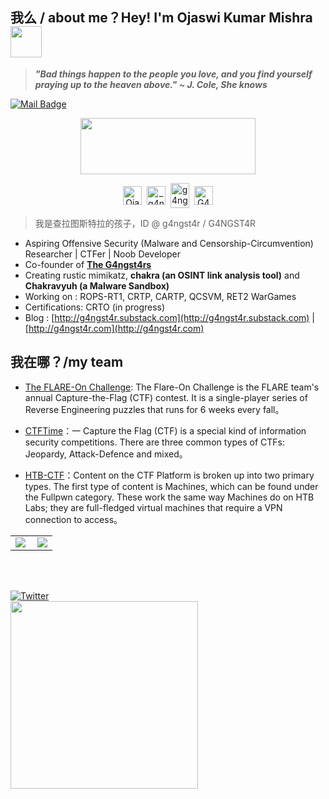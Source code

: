 <h2 align="left"> 我么 / about me？Hey! I'm Ojaswi Kumar Mishra <img src="https://media4.giphy.com/media/v1.Y2lkPTc5MGI3NjExZGFjNmxqY2JyNG15ZDg4eGtkbzQ3aGt6bWJmMnd0N242cnRrZGI1eiZlcD12MV9pbnRlcm5hbF9naWZfYnlfaWQmY3Q9cw/E9CM8iq7LqwS3bR3sB/giphy.webp" width="50"></h2>

> ***"Bad things happen to the people you love, and you find yourself praying up to the heaven above." ~ J. Cole, She knows***

[![Mail Badge](https://img.shields.io/badge/-g4ngst4r@tutamail.com-8B89CC?style=for-the-badge&logo=protonmail&logo=Gmail&logoColor=white&link=mailto:g4ngst4r@tutamail.com)](mailto:g4ngst4r@tutamail.com)

<p align="center">
  <img width="280" height="90" src="https://spotify-github-profile.kittinanx.com/api/view?uid=gofjwkzopum8cxnmjxxmn3jl8&cover_image=true&theme=novatorem&show_offline=false&background_color=121212&interchange=false">
</p>

<p align="center">
<a href="https://linkedin.com/in/g4ngst4r" target="blank"><img align="center" src="https://cdn.jsdelivr.net/npm/simple-icons@3.0.1/icons/linkedin.svg" alt="Ojaswi Kumar Mishra" height="30" width="30" /></a>&nbsp;
<a href="https://x.com/_g4ngst4r" target="blank"><img align="center" src="https://cdn.jsdelivr.net/npm/simple-icons@3.0.1/icons/twitter.svg" alt="_g4ngst4r" height="30" width="30" /></a>&nbsp;
<a href="https://instagram.com/g4ngst4r" target="blank"><img align="center" src="https://cdn.jsdelivr.net/npm/simple-icons@3.0.1/icons/instagram.svg" alt="g4ngst4r" height="40" width="30" /></a>&nbsp;
<a href="https://t.me/g4ngst4r"><img align="center" alt="G4NGST4R" width="30px" src="https://cdn.jsdelivr.net/npm/simple-icons@3.0.1/icons/telegram.svg" /></a>
</p>


> 我是查拉图斯特拉的孩子，ID @ g4ngst4r / G4NGST4R

-  Aspiring Offensive Security (Malware and Censorship-Circumvention) Researcher | CTFer | Noob Developer
-  Co-founder of **[The G4ngst4rs](https://g4ngst4rs.in)**
-  Creating rustic mimikatz, **chakra (an OSINT link analysis tool)** and **Chakravyuh (a Malware Sandbox)**
-  Working on : ROPS-RT1, CRTP, CARTP, QCSVM, RET2 WarGames  
-  Certifications: CRTO (in progress)
-  Blog : [http://g4ngst4r.substack.com](http://g4ngst4r.substack.com) | [http://g4ngst4r.com](http://g4ngst4r.com)

## 我在哪？/my team
- [The FLARE-On Challenge](https://flare-on.com/): The Flare-On Challenge is the FLARE team's annual Capture-the-Flag (CTF) contest. It is a single-player series of Reverse Engineering puzzles that runs for 6 weeks every fall。
 
- [CTFTime](https://ctftime.org/team/xxxxx)：一 Capture the Flag (CTF) is a special kind of information security competitions. There are three common types of CTFs: Jeopardy, Attack-Defence and mixed。

- [HTB-CTF](https://app.hackthebox.com/public/teams/overview/xxxx)：Content on the CTF Platform is broken up into two primary types. The first type of content is Machines, which can be found under the Fullpwn category. These work the same way Machines do on HTB Labs; they are full-fledged virtual machines that require a VPN connection to access。

<table>
    <tr>
        <td >
            <center><img src="https://github-readme-stats.vercel.app/api?username=g4ngst4r&locale=en&theme=github_dark" ></center>
        </td>
        <td >
            <center><img src="https://github-profile-summary-cards.vercel.app/api/cards/profile-details?username=g4ngst4r&theme=github_dark" align="right" /></center>
        </td>
    </tr>
</table>

<br>

</br>

<a href="https://x.com/_g4ngst4r"><img src="https://img.shields.io/twitter/follow/_g4ngst4r?label=Twitter&style=social" alt="Twitter"></a>
<br>
<img src=https://media1.giphy.com/media/v1.Y2lkPTc5MGI3NjExMGZvMDA5MnpkZDA3MDJkb2NkODJ6cHFxYngzbTg2dW4xNnY3eXhycSZlcD12MV9pbnRlcm5hbF9naWZfYnlfaWQmY3Q9Zw/4ilFRqgbzbx4c/giphy.webp width="300">
</br>


